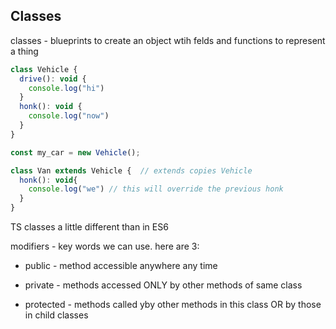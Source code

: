 ## Classes

classes - blueprints to create an object wtih felds and functions to represent a thing

```js
class Vehicle {
  drive(): void {
    console.log("hi")
  }
  honk(): void {
    console.log("now")
  }
}

const my_car = new Vehicle();

class Van extends Vehicle {  // extends copies Vehicle
  honk(): void{
    console.log("we") // this will override the previous honk
  }
}

```

TS classes a little different than in ES6

 modifiers - key words we can use.  here are 3:

- public - method accessible anywhere any time

- private - methods accessed ONLY by other methods of same class

-  protected - methods called yby other methods in this class OR by those in child classes